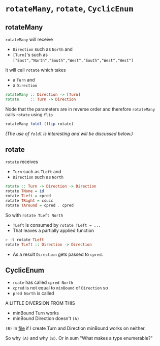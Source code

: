 # `rotateMany`, `rotate`, `CyclicEnum`

## rotateMany

`rotateMany` will receive 
- `Direction` such as `North` and 
- `[Turn]`'s  such as `["East","North","South","West","South","West","West"]`

It will call `rotate` which takes
- a `Turn` and
- a `Direction`

```haskell
rotateMany :: Direction -> [Turn]
rotate     :: Turn -> Direction
```

Node that the parameters are in reverse order and therefore `rotateMany` calls `rotate` using `flip`

```haskell
rotateMany foldl (flip rotate)
```

*(The use of `foldl` is interesting and will be discussed below.)*

## rotate

`rotate` receives
- `Turn` such as `TLeft` and
- `Direction` such as `North`

```haskell
rotate :: Turn -> Direction -> Direction
rotate TNone = id
rotate TLeft = cpred
rotate TRight = csucc
rotate TAround = cpred . cpred
```

So with `rotate TLeft North`

- `TLeft` is consumed by `rotate TLeft = ...`
- That leaves a partially applied function
```haskell
> :t rotate TLeft
rotate TLeft :: Direction -> Direction
```
- As a result `Direction` gets passed to `cpred`.

## CyclicEnum

- `roate` has called `cpred North`
- `cpred` is not equal to `minBound` of `Direction` so 
- `pred North` is called



A LITTLE DIVERSION FROM THIS
- minBound Turn works
- minBound Direction doesn't `(A)`

`(B)` In [file](/home/klequis/d/learn/haskell/book/haskell-in-depth/hid-links/ch02/radar-antenna/single-files/maxMinBounds.hs) if I create Turn and Direction minBound works on neither.

So why `(A)` and why `(B)`. Or in sum "What makes a type enumerable?"



















